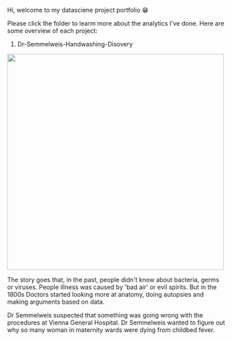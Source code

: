 Hi, welcome to my datasciene project portfolio 😁

Please click the folder to learm more about the analytics I've done. Here are some overview of each project: 

1. Dr-Semmelweis-Handwashing-Disovery

<img src='https://github.com/khacminhle/datascience/assets/144074388/542499d3-79bc-456f-aca2-4bf41f49f238' width=500>

The story goes that, in the past, people didn't know about bacteria, germs or viruses. People illness was caused by 'bad air' or evil spirits. But in the 1800s Doctors started looking more at anatomy, doing autopsies and making arguments based on data. 

Dr Semmelweis suspected that something was going wrong with the procedures at Vienna General Hospital. Dr Semmelweis wanted to figure out why so many woman in maternity wards were dying from childbed fever. 


